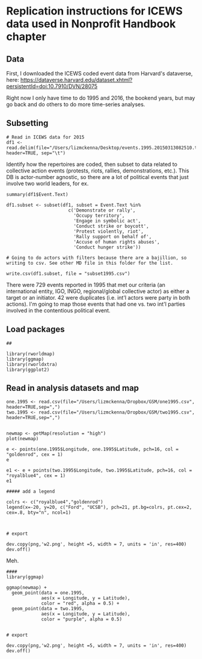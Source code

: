 # Replication instructions for ICEWS data used in Nonprofit Handbook chapter

## Data
First, I downloaded the ICEWS coded event data from Harvard's dataverse, here:
https://dataverse.harvard.edu/dataset.xhtml?persistentId=doi:10.7910/DVN/28075

Right now I only have time to do 1995 and 2016, the bookend years, but may go back and do others to do more time-series analyses.


## Subsetting


```
# Read in ICEWS data for 2015
df1 <- read.delim(file="/Users/lizmckenna/Desktop/events.1995.20150313082510.tab", header=TRUE, sep="\t")

```
Identify how the repertoires are coded, then subset to data related to collective action events (protests, riots, rallies, demonstrations, etc.). This DB is actor-number agnostic, so there are a lot of political events that just involve two world leaders, for ex.
```
summary(df1$Event.Text)

df1.subset <- subset(df1, subset = Event.Text %in% 
                       c('Demonstrate or rally',
                         'Occupy territory',
                         'Engage in symbolic act',
                         'Conduct strike or boycott',
                         'Protest violently, riot',
                         'Rally support on behalf of',
                         'Accuse of human rights abuses',
                         'Conduct hunger strike'))

# Going to do actors with filters because there are a bajillion, so writing to csv. See other MD file in this folder for the list.

write.csv(df1.subset, file = "subset1995.csv")

```

There were 729 events reported in 1995 that met our criteria (an international entity, IGO, INGO, regional/global collective actor) as either a target or an initiator. 42 were duplicates (i.e. int'l actors were party in both actions). I'm going to map those events that had one vs. two int'l parties involved in the contentious political event.

## Load packages
```
##

library(rworldmap)
library(ggmap)
library(rworldxtra)
library(ggplot2)
```
## Read in analysis datasets and map
```
one.1995 <- read.csv(file="/Users/lizmckenna/Dropbox/GSM/one1995.csv", header=TRUE,sep=",")
two.1995 <- read.csv(file="/Users/lizmckenna/Dropbox/GSM/two1995.csv", header=TRUE,sep=",")


newmap <- getMap(resolution = "high")
plot(newmap)

e <- points(one.1995$Longitude, one.1995$Latitude, pch=16, col = "goldenrod", cex = 1)
e

e1 <- e + points(two.1995$Longitude, two.1995$Latitude, pch=16, col = "royalblue4", cex = 1)
e1  

##### add a legend

colrs <- c("royalblue4","goldenrod")
legend(x=-20, y=20, c("Ford", "UCSB"), pch=21, pt.bg=colrs, pt.cex=2, cex=.8, bty="n", ncol=1)



# export
  
dev.copy(png,'w2.png', height =5, width = 7, units = 'in', res=400)
dev.off()
```
Meh.
```
####
library(ggmap)

ggmap(newmap) +
  geom_point(data = one.1995,
             aes(x = Longitude, y = Latitude),
             color = "red", alpha = 0.5) +
  geom_point(data = two.1995,
             aes(x = Longitude, y = Latitude),
             color = "purple", alpha = 0.5)


# export
  
dev.copy(png,'w2.png', height =5, width = 7, units = 'in', res=400)
dev.off()
```
